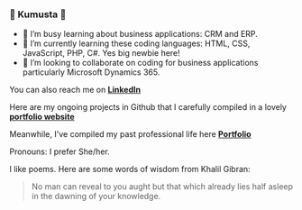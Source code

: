 ### :palm_tree: Kumusta :palm_tree:
- 🔭 I’m busy learning about business applications: CRM and ERP.
- 🌱 I’m currently learning these coding languages: HTML, CSS, JavaScript, PHP, C#. Yes big newbie here!  
- 👯 I’m looking to collaborate on coding for business applications particularly Microsoft Dynamics 365.

You can also reach me on [**LinkedIn**](https://www.linkedin.com/in/catherinerosedurand/)

Here are my ongoing projects in Github that I carefully compiled in a lovely [**portfolio website**](https://rosedrnd.github.io/Portfolio/) 

Meanwhile, I've compiled my past professional life here [**Portfolio**](https://catherinerosedurand.wixsite.com/portfolio)

Pronouns: I prefer She/her. 

I like poems. Here are some words of wisdom from Khalil Gibran: 
>No man can reveal to you aught but that which already 
>lies half asleep in the dawning of your knowledge. 
<!--
**rosedrnd/rosedrnd** is a ✨ _special_ ✨ repository because its `README.md` (this file) appears on your GitHub profile.

Here are some ideas to get you started:


-->
